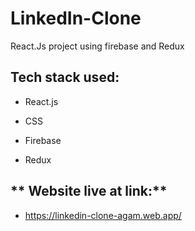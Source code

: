 # LinkedIn-Clone
React.Js project using firebase and Redux

## **Tech stack used:**
- React.js
* CSS
+ Firebase
- Redux

## ** Website live at link:**

- https://linkedin-clone-agam.web.app/
